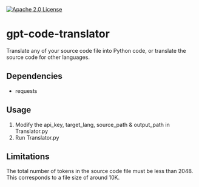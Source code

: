 [![Apache 2.0 License](https://img.shields.io/badge/license-Apache-blue.svg?style=flat)](LICENSE.md)

# gpt-code-translator
Translate any of your source code file into Python code, or translate the source code for other languages.

Dependencies
------------
- requests

Usage
-----
1. Modify the api_key, target_lang, source_path & output_path in Translator.py
2. Run Translator.py

Limitations
-----------
The total number of tokens in the source code file must be less than 2048. This corresponds to a file size of around 10K.

